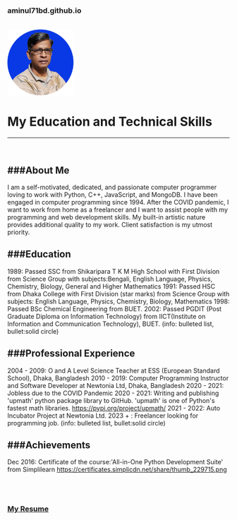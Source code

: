 <h3>aminul71bd.github.io</h3><br/>
<img src="./resources/final_photo-2_w240.png" height="150px" width="150px" alt="photo"/><br/>
<h1>My Education and Technical Skills</h1><hr><br/>


###About Me
--------------
I am a self-motivated, dedicated, and passionate computer programmer loving to work with Python, C++, JavaScript, and MongoDB. I have been engaged in computer programming since 1994. After the COVID pandemic, I want to work from home as a freelancer and I want to assist people with my programming and web development skills. My built-in artistic nature provides additional quality to my work. Client satisfaction is my utmost priority.


###Education
-----------------
1989: Passed SSC from Shikaripara T K M High School with First Division from Science Group with subjects:Bengali, English Language, Physics, Chemistry, Biology, General and  Higher Mathematics
1991: Passed HSC from Dhaka College with First Division (star marks) from Science Group  with subjects: English Language, Physics, Chemistry, Biology, Mathematics
1998: Passed BSc Chemical Engineering from BUET.
2002: Passed PGDIT (Post Graduate Diploma on Information Technology) from IICT(Institute on Information and Communication Technology), BUET.
(info: bulleted list, bullet:solid circle)


###Professional Experience
-------------------------
2004 - 2009: O and A Level Science Teacher at ESS (European Standard School), Dhaka, Bangladesh
2010 - 2019: Computer Programming Instructor and Software Developer at Newtonia Ltd, Dhaka, Bangladesh
2020 - 2021: Jobless due to the COVID Pandemic
2020 - 2021: Writing and publishing 'upmath' python package library to GitHub. 'upmath' is one of Python's fastest math libraries.
          https://pypi.org/project/upmath/
2021 - 2022: Auto Incubator Project at Newtonia Ltd. 
2023 + : Freelancer looking for programming job.
(info: bulleted list, bullet:solid circle)


###Achievements
------------------------
Dec 2016: Certificate of the course:'All-in-One Python Development Suite' from Simplilearn https://certificates.simplicdn.net/share/thumb_229715.png


&nbsp;<br/>
&nbsp;<br/>
<h3><a href="https://www.docdroid.net/ebeYZsF/a-k-m-aminul-islam-3-pdf">My Resume</a></h3>



